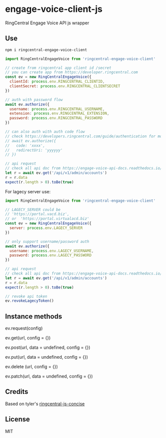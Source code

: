 # engage-voice-client-js

RingCentral Engage Voice API js wrapper

## Use

```bash
npm i ringcentral-engage-voice-client
```

```js
import RingCentralEngageVoice from 'ringcentral-engage-voice-client'

// create from ringcentral app client id /secret
// you can create app from https://developer.ringcentral.com
const ev = new RingCentralEngageVoice({
  clientId: process.env.RINGCENTRAL_CLIENTID,
  clientSecret: process.env.RINGCENTRAL_CLIENTSECRET
})

// auth with password flow
await ev.authorize({
  username: process.env.RINGCENTRAL_USERNAME,
  extension: process.env.RINGCENTRAL_EXTENSION,
  password: process.env.RINGCENTRAL_PASSWORD
})

// can also auth with auth code flow
// check https://developers.ringcentral.com/guide/authentication for more detail
// await ev.authorize({
//   code: 'xxxx',
//   redirectUri: 'yyyyyy'
// })

// api request
// check all api doc from https://engage-voice-api-docs.readthedocs.io/en/latest/
let r = await ev.get('/api/v1/admin/accounts')
r = r.data
expect(r.length > 0).toBe(true)
```

For lagecy server use:

```js
import RingCentralEngageVoice from 'ringcentral-engage-voice-client'

// LAGECY_SERVER could be
// 'https://portal.vacd.biz',
// or  'https://portal.virtualacd.biz'
const ev = new RingCentralEngageVoice({
  server: process.env.LAGECY_SERVER
})

// only support username/password auth
await ev.authorize({
  username: process.env.LAGECY_USERNAME,
  password: process.env.LAGECY_PASSWORD
})

// api request
// check all api doc from https://engage-voice-api-docs.readthedocs.io/en/latest/
let r = await ev.get('/api/v1/admin/accounts')
r = r.data
expect(r.length > 0).toBe(true)

// revoke api token
ev.revokeLagecyToken()
```

## Instance methods

ev.request(config)

ev.get(url, config = {})

ev.post(url, data = undefined, config = {})

ev.put(url, data = undefined, config = {})

ev.delete (url, config = {})

ev.patch(url, data = undefined, config = {})

## Credits

Based on tyler's [ringcentral-js-concise](https://github.com/tylerlong/ringcentral-js-concise)

## License

MIT

